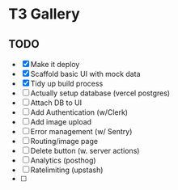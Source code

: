 # T3 Gallery
## TODO

- [x] Make it deploy
- [x] Scaffold basic UI with mock data
- [x] Tidy up build process
- [ ] Actually setup database (vercel postgres)
- [ ] Attach DB to UI
- [ ] Add Authentication (w/Clerk)
- [ ] Add image upload
- [ ] Error management (w/ Sentry)
- [ ] Routing/image page
- [ ] Delete button (w. server actions)
- [ ] Analytics (posthog)
- [ ] Ratelimiting (upstash)
- [ ] 
